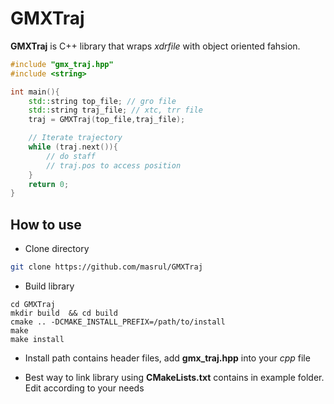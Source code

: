 # GMXTraj

**GMXTraj** is C++ library that wraps *xdrfile* with object oriented fahsion. 

```cpp
#include "gmx_traj.hpp"
#include <string>

int main(){
    std::string top_file; // gro file 
    std::string traj_file; // xtc, trr file 
    traj = GMXTraj(top_file,traj_file); 

    // Iterate trajectory
    while (traj.next()){
        // do staff 
        // traj.pos to access position 
    }
    return 0;
}
```

## How to use 

+ Clone directory 
```bash 
git clone https://github.com/masrul/GMXTraj
```
+ Build library 
```
cd GMXTraj 
mkdir build  && cd build
cmake .. -DCMAKE_INSTALL_PREFIX=/path/to/install 
make 
make install 
```

+ Install path contains header files, add **gmx_traj.hpp** into your *cpp* file 

+ Best way to link library using  **CMakeLists.txt** contains in example folder. Edit 
according to your needs 


